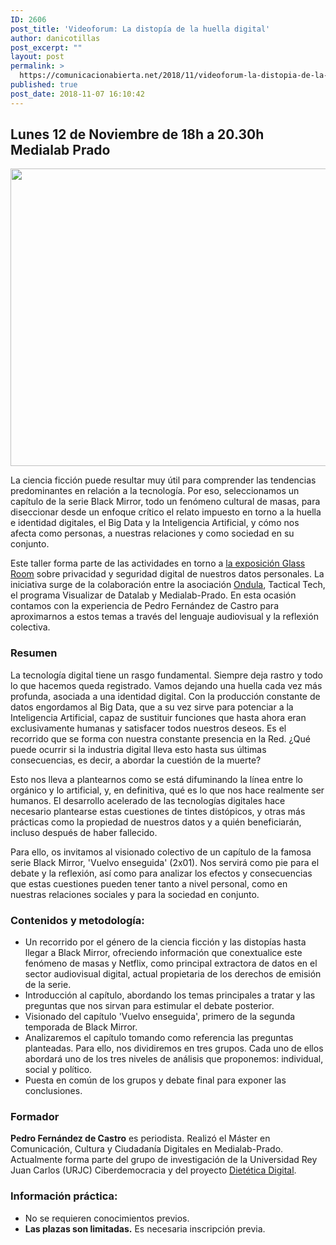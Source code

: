 ```yaml
---
ID: 2606
post_title: 'Videoforum: La distopía de la huella digital'
author: danicotillas
post_excerpt: ""
layout: post
permalink: >
  https://comunicacionabierta.net/2018/11/videoforum-la-distopia-de-la-huella-digital/
published: true
post_date: 2018-11-07 16:10:42
---
```

<h2>Lunes 12 de Noviembre
de 18h a 20.30h
Medialab Prado</h2>
<img class="aligncenter size-full wp-image-2607" src="https://comunicacionabierta.net/wp-content/uploads/2018/11/huellapostmortem-12nov.png" alt="" width="900" height="476" />

La ciencia ficción puede resultar muy útil para comprender las tendencias predominantes en relación a la tecnología. Por eso, seleccionamos un capítulo de la serie Black Mirror, todo un fenómeno cultural de masas, para diseccionar desde un enfoque crítico el relato impuesto en torno a la huella e identidad digitales, el Big Data y la Inteligencia Artificial, y cómo nos afecta como personas, a nuestras relaciones y como sociedad en su conjunto.

Este taller forma parte de las actividades en torno a <a href="https://www.medialab-prado.es/actividades/glass-room-experience-madrid-exposicion" target="_blank" rel="noopener">la exposición Glass Room</a> sobre privacidad y seguridad digital de nuestros datos personales. La iniciativa surge de la colaboración entre la asociación <a href="https://ondula.org/" target="_blank" rel="noopener">Ondula</a>, Tactical Tech, el programa Visualizar de Datalab y Medialab-Prado. En esta ocasión contamos con la experiencia de Pedro Fernández de Castro para aproximarnos a estos temas a través del lenguaje audiovisual y la reflexión colectiva.
<h3>Resumen</h3>
La tecnología digital tiene un rasgo fundamental. Siempre deja rastro y todo lo que hacemos queda registrado. Vamos dejando una huella cada vez más profunda, asociada a una identidad digital. Con la producción constante de datos engordamos al Big Data, que a su vez sirve para potenciar a la Inteligencia Artificial, capaz de sustituir funciones que hasta ahora eran exclusivamente humanas y satisfacer todos nuestros deseos. Es el recorrido que se forma con nuestra constante presencia en la Red. ¿Qué puede ocurrir si la industria digital lleva esto hasta sus últimas consecuencias, es decir, a abordar la cuestión de la muerte?

Esto nos lleva a plantearnos como se está difuminando la línea entre lo orgánico y lo artificial, y, en definitiva, qué es lo que nos hace realmente ser humanos. El desarrollo acelerado de las tecnologías digitales hace necesario plantearse estas cuestiones de tintes distópicos, y otras más prácticas como la propiedad de nuestros datos y a quién beneficiarán, incluso después de haber fallecido.

Para ello, os invitamos al visionado colectivo de un capítulo de la famosa serie Black Mirror, 'Vuelvo enseguida' (2x01). Nos servirá como pie para el debate y la reflexión, así como para analizar los efectos y consecuencias que estas cuestiones pueden tener tanto a nivel personal, como en nuestras relaciones sociales y para la sociedad en conjunto.
<h3>Contenidos y metodología:</h3>
<ul>
 	<li>Un recorrido por el género de la ciencia ficción y las distopías hasta llegar a Black Mirror, ofreciendo información que conextualice este fenómeno de masas y Netflix, como principal extractora de datos en el sector audiovisual digital, actual propietaria de los derechos de emisión de la serie.</li>
 	<li>Introducción al capítulo, abordando los temas principales a tratar y las preguntas que nos sirvan para estimular el debate posterior.</li>
 	<li>Visionado del capítulo 'Vuelvo enseguida', primero de la segunda temporada de Black Mirror.</li>
 	<li>Analizaremos el capítulo tomando como referencia las preguntas planteadas. Para ello, nos dividiremos en tres grupos. Cada uno de ellos abordará uno de los tres niveles de análisis que proponemos: individual, social y político.</li>
 	<li>Puesta en común de los grupos y debate final para exponer las conclusiones.</li>
</ul>
<h3>Formador</h3>
<strong>Pedro Fernández de Castro</strong> es periodista. Realizó el Máster en Comunicación, Cultura y Ciudadanía Digitales en Medialab-Prado. Actualmente forma parte del grupo de investigación de la Universidad Rey Juan Carlos (URJC) Ciberdemocracia y del proyecto <a href="https://dieteticadigital.net/">Dietética Digital</a>.
<h3>Información práctica:</h3>
<ul>
 	<li>No se requieren conocimientos previos.</li>
 	<li><strong>Las plazas son limitadas.</strong> Es necesaria inscripción previa.</li>
</ul>